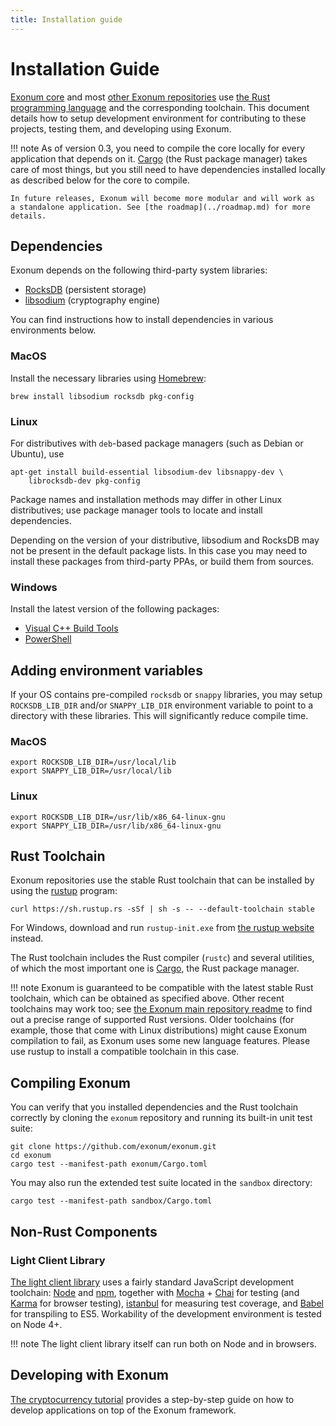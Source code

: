 ```yaml
---
title: Installation guide
---
```

# Installation Guide

<!-- cspell:ignore ppas -->

[Exonum core][exonum] and most [other Exonum repositories][exonum-org] use
[the Rust programming language][rust] and the corresponding toolchain.
This document details how to setup development environment for contributing
to these projects, testing them, and developing using Exonum.

!!! note
    As of version 0.3, you need to compile the core locally for every application
    that depends on it. [Cargo][cargo] (the Rust package manager) takes care
    of most things, but you still need to have dependencies
    installed locally as described below for the core to compile.

    In future releases, Exonum will become more modular and will work as
    a standalone application. See [the roadmap](../roadmap.md) for more details.

## Dependencies

Exonum depends on the following third-party system libraries:

- [RocksDB][rocksdb] (persistent storage)
- [libsodium][libsodium] (cryptography engine)

You can find instructions how to install dependencies in various environments
below.

### MacOS

Install the necessary libraries using [Homebrew][homebrew]:

```shell
brew install libsodium rocksdb pkg-config
```

### Linux

For distributives with `deb`-based package managers (such as Debian or Ubuntu),
use

```shell
apt-get install build-essential libsodium-dev libsnappy-dev \
    librocksdb-dev pkg-config
```

Package names and installation methods may differ in other Linux distributives;
use package manager tools to locate and install dependencies.

Depending on the version of your distributive, libsodium and RocksDB may not
be present in the default package lists. In this case you may need to install
these packages from third-party PPAs, or build them from sources.

### Windows

Install the latest version of the following packages:

- [Visual C++ Build Tools][build_tools]
- [PowerShell][powershell]

## Adding environment variables

If your OS contains pre-compiled `rocksdb` or `snappy` libraries,
you may setup `ROCKSDB_LIB_DIR` and/or `SNAPPY_LIB_DIR` environment variable
to point to a directory with these libraries.
This will significantly reduce compile time.

### MacOS

```shell
export ROCKSDB_LIB_DIR=/usr/local/lib
export SNAPPY_LIB_DIR=/usr/local/lib
```

### Linux

```shell
export ROCKSDB_LIB_DIR=/usr/lib/x86_64-linux-gnu
export SNAPPY_LIB_DIR=/usr/lib/x86_64-linux-gnu
```

## Rust Toolchain

Exonum repositories use the stable Rust toolchain that can be installed
by using the [rustup](https://www.rustup.rs) program:

```shell
curl https://sh.rustup.rs -sSf | sh -s -- --default-toolchain stable
```

For Windows, download and run `rustup-init.exe` from [the rustup website](https://www.rustup.rs/)
instead.

The Rust toolchain includes the Rust compiler (`rustc`) and several utilities,
of which the most important one is [Cargo][cargo], the Rust package manager.

!!! note
    Exonum is guaranteed to be compatible with
    the latest stable Rust toolchain, which can be obtained as specified above.
    Other recent toolchains may work too; see
    [the Exonum main repository readme][readme] to find out
    a precise range of supported Rust versions.
    Older toolchains (for example, those that come with Linux
    distributions) might cause Exonum compilation to fail, as Exonum uses
    some new language features. Please use rustup to install a compatible toolchain
    in this case.

## Compiling Exonum

You can verify that you installed dependencies and the Rust toolchain correctly
by cloning the `exonum` repository and running its built-in unit test suite:

```shell
git clone https://github.com/exonum/exonum.git
cd exonum
cargo test --manifest-path exonum/Cargo.toml
```

You may also run the extended test suite located in the `sandbox` directory:

```shell
cargo test --manifest-path sandbox/Cargo.toml
```

## Non-Rust Components

### Light Client Library

[The light client library][exonum-client] uses a fairly standard JavaScript
development toolchain:
[Node][nodejs] and [npm][npm], together with [Mocha][mocha] + [Chai][chai] for testing
(and [Karma][karma] for browser testing),
[istanbul][istanbul] for measuring test coverage, and
[Babel][babel] for transpiling to ES5. Workability of the development environment
is tested on Node 4+.

!!! note
    The light client library itself can run both on Node and in browsers.

## Developing with Exonum

[The cryptocurrency tutorial](create-service.md) provides a step-by-step
guide on how to develop applications on top of the Exonum framework.

[exonum]: https://github.com/exonum/exonum/
[readme]: https://github.com/exonum/exonum/#readme
[exonum-org]: http://github.com/exonum/
[rust]: http://rust-lang.org/
[leveldb]: http://leveldb.org/
[rocksdb]: http://rocksdb.org/
[libsodium]: https://download.libsodium.org/doc/
[homebrew]: https://brew.sh/
[cargo]: http://doc.crates.io/guide.html
[exonum-client]: https://github.com/exonum/exonum-client
[nodejs]: http://nodejs.org/
[npm]: http://npmjs.com/
[mocha]: http://mochajs.org/
[chai]: http://chaijs.com/
[karma]: http://karma-runner.github.io/1.0/index.html
[istanbul]: https://istanbul.js.org/
[babel]: http://babeljs.io/
[rel0.3.0]: https://github.com/exonum/exonum/releases/tag/v0.3
[build_tools]: https://www.visualstudio.com/downloads/
[powershell]: https://docs.microsoft.com/en-us/powershell/scripting/setup/installing-windows-powershell?view=powershell-6
